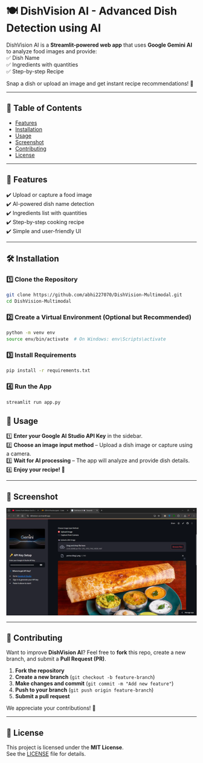 # 🍽️ DishVision AI - Advanced Dish Detection using AI

DishVision AI is a **Streamlit-powered web app** that uses **Google Gemini AI** to analyze food images and provide:  
✅ Dish Name  
✅ Ingredients with quantities  
✅ Step-by-step Recipe  

Snap a dish or upload an image and get instant recipe recommendations! 🚀  

---

## 📌 Table of Contents
- [Features](#features)
- [Installation](#installation)
- [Usage](#usage)
- [Screenshot](#screenshot)
- [Contributing](#contributing)
- [License](#license)

---

## 🚀 Features
✔️ Upload or capture a food image  
✔️ AI-powered dish name detection  
✔️ Ingredients list with quantities  
✔️ Step-by-step cooking recipe  
✔️ Simple and user-friendly UI  

---

## 🛠️ Installation

### 1️⃣ Clone the Repository
```bash
git clone https://github.com/abhi227070/DishVision-Multimodal.git
cd DishVision-Multimodal
```
### 2️⃣ Create a Virtual Environment (Optional but Recommended)
```bash
python -m venv env
source env/bin/activate  # On Windows: env\Scripts\activate
```
### 3️⃣ Install Requirements
```bash
pip install -r requirements.txt
```
### 4️⃣ Run the App
```bash
streamlit run app.py
```

## 🎯 Usage
1️⃣ **Enter your Google AI Studio API Key** in the sidebar.  
2️⃣ **Choose an image input method** – Upload a dish image or capture using a camera.  
3️⃣ **Wait for AI processing** – The app will analyze and provide dish details.  
4️⃣ **Enjoy your recipe! 🍳**  

---

## 📸 Screenshot
![DishVision AI Screenshot](screenshots/img.png)  

---

## 🤝 Contributing
Want to improve **DishVision AI**? Feel free to **fork** this repo, create a new branch, and submit a **Pull Request (PR)**.  
1. **Fork the repository**  
2. **Create a new branch** (`git checkout -b feature-branch`)  
3. **Make changes and commit** (`git commit -m "Add new feature"`)  
4. **Push to your branch** (`git push origin feature-branch`)  
5. **Submit a pull request**  

We appreciate your contributions! 🚀  

---

## 📜 License
This project is licensed under the **MIT License**.  
See the [LICENSE](LICENSE) file for details.  
